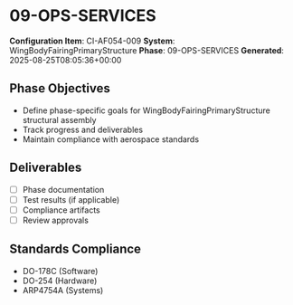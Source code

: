 # 09-OPS-SERVICES

**Configuration Item**: CI-AF054-009
**System**: WingBodyFairingPrimaryStructure
**Phase**: 09-OPS-SERVICES
**Generated**: 2025-08-25T08:05:36+00:00

## Phase Objectives
- Define phase-specific goals for WingBodyFairingPrimaryStructure structural assembly
- Track progress and deliverables
- Maintain compliance with aerospace standards

## Deliverables
- [ ] Phase documentation
- [ ] Test results (if applicable)
- [ ] Compliance artifacts
- [ ] Review approvals

## Standards Compliance
- DO-178C (Software)
- DO-254 (Hardware)
- ARP4754A (Systems)

